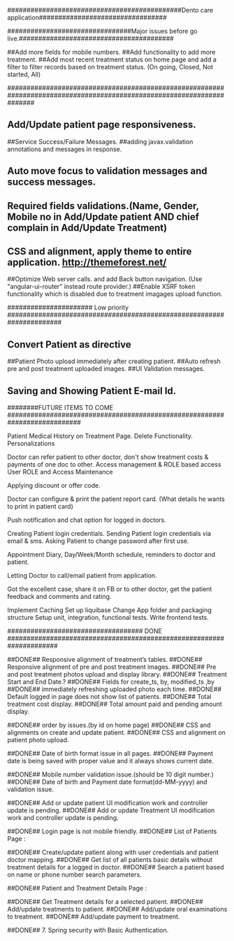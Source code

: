 
#############################################Dento care application#################################

################################Major issues before go live.########################################

##Add more fields for mobile numbers.
##Add functionality to add more treatment.
##Add most recent treatment status on home page and add a filter to filter records based on treatment status.
(On going, Closed, Not started, All)

#######################################################################################################################





## Add/Update patient page responsiveness.


##Service Success/Failure Messages.
##adding javax.validation annotations and messages in response.
## Auto move focus to validation messages and success messages.
## Required fields validations.(Name, Gender, Mobile no in Add/Update patient AND chief complain in Add/Update Treatment)

## CSS and alignment, apply theme to entire application. http://themeforest.net/

##Optimize Web server calls. and add Back button navigation. (Use "angular-ui-router" instead route provider.)
##Enable XSRF token functionality which is disabled due to treatment imagages upload function.



###################### Low priority ######################################################################

## Convert Patient as directive
##Patient Photo upload immediately after creating patient.
##Auto refresh pre and post treatment uploaded images.
##UI Validation messages.
## Saving and Showing Patient E-mail Id.

########FUTURE ITEMS TO COME ###########################################################################

Patient Medical History on Treatment Page.
Delete Functionality.
Personalizations

Doctor can refer patient to other doctor, don't show treatment costs & payments of one doc to other.
Access management & ROLE based access
User ROLE and Access Maintenance

Applying discount or offer code.

Doctor can configure & print the patient report card. (What details he wants to print in patient card)

Push notification and chat option for logged in doctors.

Creating Patient login credentials.
Sending Patient login credentials via email & sms.
Asking Patient to change password after first use.

Appointment Diary, Day/Week/Month schedule, reminders to doctor and patient.

Letting Doctor to call/email patient from application.

Got the excellent case, share it on FB or to other doctor, get the patient feedback and comments and rating.

Implement Caching
Set up liquibase
Change App folder and packaging structure
Setup unit, integration, functional tests.
Write frontend tests.

################################### DONE #####################################################################

##DONE## Responsive alignment of treatment’s tables.
##DONE## Responsive alignment of pre and post treatment images.
##DONE## Pre and post treatment photos upload and display library.
##DONE## Treatment Start and End Date.?
##DONE## Fields for create_ts, by, modified_ts ,by
##DONE## immediately refreshing uploaded photo each time.
##DONE## Default logged in page does not show list of patients.
##DONE## Total treatment cost display.
##DONE## Total amount paid and pending amount display.

##DONE## order by issues.(by id on home page)
##DONE## CSS and alignments on create and update patient.
##DONE## CSS and alignment on patient photo upload.

##DONE## Date of birth format issue in all pages.
##DONE## Payment date is being saved with proper value and it always shows current date.

##DONE## Mobile number validation issue.(should be 10 digit number.)
##DONE## Date of birth and Payment date format(dd-MM-yyyy) and validation issue.

##DONE## Add or update patient UI modification work and controller update is pending.
##DONE## Add or update Treatment UI modification work and controller update is pending.

##DONE## Login page is not mobile friendly.
##DONE## List of Patients Page :

##DONE## Create/update patient along with user credentials and patient doctor mapping.
##DONE## Get list of all patients basic details without treatment details for a logged in doctor.
##DONE## Search a patient based on name or phone number search parameters.


##DONE## Patient and Treatment Details Page :

##DONE## Get Treatment details for a selected patient.
##DONE## Add/update treatments to patient.
##DONE## Add/update oral examinations to treatment.
##DONE## Add/update payment to treatment.

##DONE## 7. Spring security with Basic Authentication.
